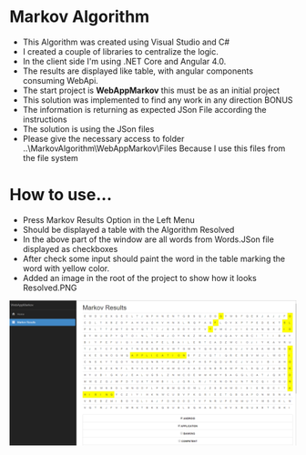 # Markov Algorithm

*  This Algorithm was created using Visual Studio and C# 
*  I created a couple of libraries to centralize the logic.
*  In the client side I'm using .NET Core and Angular 4.0.
*  The results are displayed like table, with angular components consuming WebApi.
*  The start project is <b>WebAppMarkov</b> this must be as an initial project
*  This solution was implemented to find any work in any direction BONUS
*  The information is returning as expected JSon File according the instructions 
*  The solution is using the JSon files 
*  Please give the necessary access to folder ..\MarkovAlgorithm\WebAppMarkov\Files Because I use this files from the file system



# How to use... 

*  Press Markov Results Option in the Left Menu
*  Should be displayed a table with the Algorithm Resolved
*  In the above part of the window are all words from Words.JSon file displayed as checkboxes 
*  After check some input should paint the word in the table marking the word with yellow color. 
*  Added an image in the root of the project to show how it looks Resolved.PNG


![](https://github.com/lvegat1979/Markov/blob/master/Resolved.PNG?raw=true)